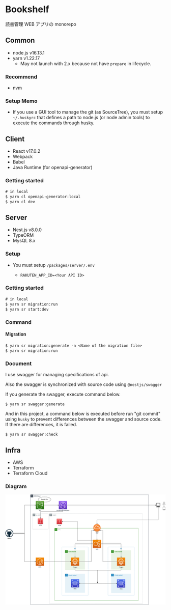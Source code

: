 # Bookshelf

読書管理 WEB アプリの monorepo

## Common

- node.js v16.13.1
- yarn v1.22.17
  - May not launch with 2.x because not have `prepare` in lifecycle.

### Recommend

- nvm

### Setup Memo

- If you use a GUI tool to manage the git (as SourceTree), you must setup `~/.huskyrc` that defines a path to node.js (or node admin tools) to execute the commands through husky.

## Client

- React v17.0.2
- Webpack
- Babel
- Java Runtime (for openapi-generator)

### Getting started

```shell
# in local
$ yarn cl openapi-generator:local
$ yarn cl dev
```

## Server

- Nest.js v8.0.0
- TypeORM
- MysQL 8.x

### Setup

- You must setup `/packages/server/.env`
  - ```
    RAKUTEN_APP_ID=<Your API ID>
    ```

### Getting started

```shell
# in local
$ yarn sr migration:run
$ yarn sr start:dev
```

### Command

#### Migration

```shell
$ yarn sr migration:generate -n <Name of the migration file>
$ yarn sr migration:run
```

### Document

I use swagger for managing specifications of api.

Also the swagger is synchronized with source code using `@nestjs/swagger`

If you generate the swagger, execute command below.

```shell
$ yarn sr swagger:generate
```

And in this project, a command below is executed before run "git commit" using `husky` to prevent differences between the swagger and source code.
If there are differences, it is failed.

```shell
$ yarn sr swagger:check
```

## Infra

- AWS
- Terraform
- Terraform Cloud

### Diagram

![Diagram](docs/infra.png)
